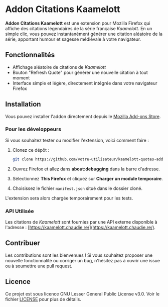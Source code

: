 # Addon Citations Kaamelott

**Addon Citations Kaamelott** est une extension pour Mozilla Firefox qui affiche des citations légendaires de la série française *Kaamelott*. En un simple clic, vous pouvez instantanément générer une citation aléatoire de la série, apportant humour et sagesse médiévale à votre navigateur.

## Fonctionnalités

- Affichage aléatoire de citations de *Kaamelott*
- Bouton "Refresh Quote" pour générer une nouvelle citation à tout moment
- Interface simple et légère, directement intégrée dans votre navigateur Firefox

## Installation

Vous pouvez installer l'addon directement depuis le [Mozilla Add-ons Store](https://addons.mozilla.org/fr/firefox/).

### Pour les développeurs

Si vous souhaitez tester ou modifier l'extension, voici comment faire :

1. Clonez ce dépôt :

   ```bash
   git clone https://github.com/votre-utilisateur/kaamelott-quotes-addon.git

2. Ouvrez Firefox et allez dans **about:debugging** dans la barre d'adresse.

3. Sélectionnez **This Firefox** et cliquez sur **Charger un module temporaire**.

4. Choisissez le fichier `manifest.json` situé dans le dossier cloné.

L'extension sera alors chargée temporairement pour les tests.

### API Utilisée

Les citations de *Kaamelott* sont fournies par une API externe disponible à l'adresse : [https://kaamelott.chaudie.re/](https://kaamelott.chaudie.re/).

## Contribuer

Les contributions sont les bienvenues ! Si vous souhaitez proposer une nouvelle fonctionnalité ou corriger un bug, n'hésitez pas à ouvrir une issue ou à soumettre une pull request.

## Licence

Ce projet est sous licence GNU Lesser General Public License v3.0. Voir le fichier [LICENSE](LICENSE) pour plus de détails.
